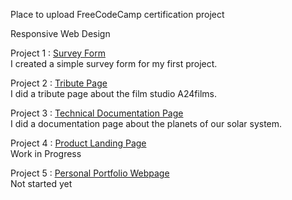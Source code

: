 Place to upload FreeCodeCamp certification project

Responsive Web Design

Project 1 : [Survey Form](https://www.freecodecamp.org/learn/2022/responsive-web-design/build-a-survey-form-project/build-a-survey-form) \
I created a simple survey form for my first project.

Project 2 : [Tribute Page](https://www.freecodecamp.org/learn/2022/responsive-web-design/build-a-tribute-page-project/build-a-tribute-page) \
I did a tribute page about the film studio A24films.

Project 3 : [Technical Documentation Page](https://www.freecodecamp.org/learn/2022/responsive-web-design/build-a-technical-documentation-page-project/build-a-technical-documentation-page) \
I did a documentation page about the planets of our solar system. 

Project 4 : [Product Landing Page](https://www.freecodecamp.org/learn/2022/responsive-web-design/build-a-product-landing-page-project/build-a-product-landing-page) \
Work in Progress

Project 5 : [Personal Portfolio Webpage](https://www.freecodecamp.org/learn/2022/responsive-web-design/build-a-personal-portfolio-webpage-project/build-a-personal-portfolio-webpage) \
Not started yet

